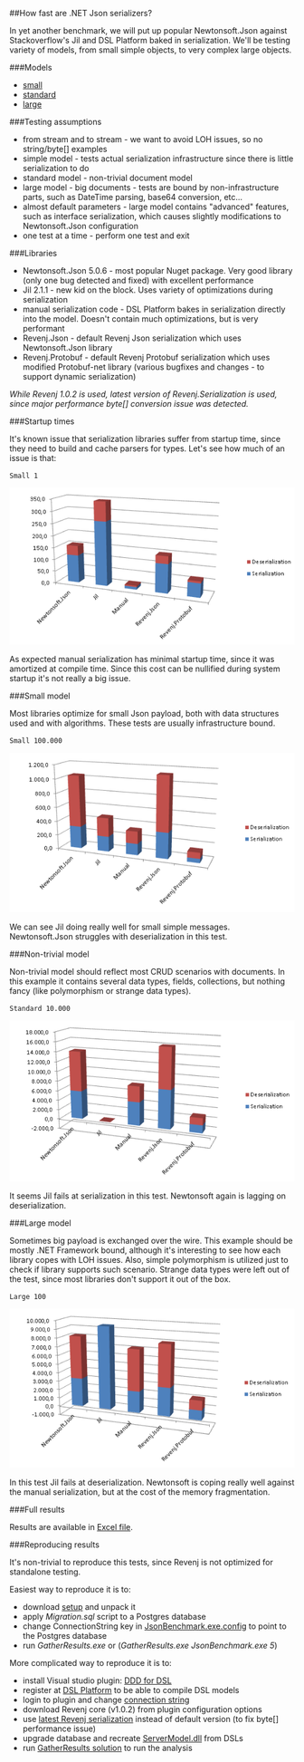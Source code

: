 ##How fast are .NET Json serializers?

In yet another benchmark, we will put up popular Newtonsoft.Json against Stackoverflow's Jil and DSL Platform baked in serialization.
We'll be testing variety of models, from small simple objects, to very complex large objects.

###Models

 * [small](Benchmark/SmallObjects.dsl)
 * [standard](Benchmark/StandardObjects.dsl)
 * [large](Benchmark/LargeObjects.dsl)
 
###Testing assumptions

 * from stream and to stream - we want to avoid LOH issues, so no string/byte[] examples
 * simple model - tests actual serialization infrastructure since there is little serialization to do
 * standard model - non-trivial document model
 * large model - big documents - tests are bound by non-infrastructure parts, such as DateTime parsing, base64 conversion, etc...
 * almost default parameters - large model contains "advanced" features, such as interface serialization, which causes slightly modifications to Newtonsoft.Json configuration
 * one test at a time - perform one test and exit

###Libraries

 * Newtonsoft.Json 5.0.6 - most popular Nuget package. Very good library (only one bug detected and fixed) with excellent performance
 * Jil 2.1.1 - new kid on the block. Uses variety of optimizations during serialization
 * manual serialization code - DSL Platform bakes in serialization directly into the model. Doesn't contain much optimizations, but is very performant
 * Revenj.Json - default Revenj Json serialization which uses Newtonsoft.Json library
 * Revenj.Protobuf - default Revenj Protobuf serialization which uses modified Protobuf-net library (various bugfixes and changes - to support dynamic serialization)

*While Revenj 1.0.2 is used, latest version of Revenj.Serialization is used, since major performance byte[] conversion issue was detected.*
 
###Startup times

It's known issue that serialization libraries suffer from startup time, since they need to build and cache parsers for types.
Let's see how much of an issue is that:

    Small 1

![Startup times](results/startup-times.png)

As expected manual serialization has minimal startup time, since it was amortized at compile time. Since this cost can be nullified during system startup it's not really a big issue.

###Small model

Most libraries optimize for small Json payload, both with data structures used and with algorithms. These tests are usually infrastructure bound.

    Small 100.000

![Small objects](results/small-objects.png)

We can see Jil doing really well for small simple messages. Newtonsoft.Json struggles with deserialization in this test.

###Non-trivial model

Non-trivial model should reflect most CRUD scenarios with documents. In this example it contains several data types, fields, collections, but nothing fancy (like polymorphism or strange data types).

    Standard 10.000

![Non-trivial objects](results/non-trivial-objects.png)

It seems Jil fails at serialization in this test. Newtonsoft again is lagging on deserialization.

###Large model

Sometimes big payload is exchanged over the wire. This example should be mostly .NET Framework bound, although it's interesting to see how each library copes with LOH issues. Also, simple polymorphism is utilized just to check if library supports such scenario. Strange data types were left out of the test, since most libraries don't support it out of the box.

    Large 100

![Large objects](results/large-objects.png)

In this test Jil fails at deserialization. Newtonsoft is coping really well against the manual serialization, but at the cost of the memory fragmentation.

###Full results

Results are available in [Excel file](results/results.xlsx).


###Reproducing results

It's non-trivial to reproduce this tests, since Revenj is not optimized for standalone testing. 

Easiest way to reproduce it is to:

 * download [setup](releases/tag/1.0.0/setup.zip) and unpack it
 * apply *Migration.sql* script to a Postgres database
 * change ConnectionString key in [JsonBenchmark.exe.config](Benchmark/App.config) to point to the Postgres database
 * run *GatherResults.exe* or (*GatherResults.exe JsonBenchmark.exe 5*)

More complicated way to reproduce it is to:

 * install Visual studio plugin: [DDD for DSL](https://visualstudiogallery.msdn.microsoft.com/5b8a140c-5c84-40fc-a551-b255ba7676f4)
 * register at [DSL Platform](https://dsl-platform.com) to be able to compile DSL models
 * login to plugin and change [connection string](Benchmark/JsonBenchmark.sln)
 * download Revenj core (v1.0.2) from plugin configuration options
 * use [latest Revenj serialization](Benchmark/Revenj/Revenj.Serialization.dll) instead of default version (to fix byte[] performance issue)
 * upgrade database and recreate [ServerModel.dll](Benchmark/lib/ServerModel.dll) from DSLs
 * run [GatherResults solution](GatherResults/GatherResults.sln) to run the analysis


 
